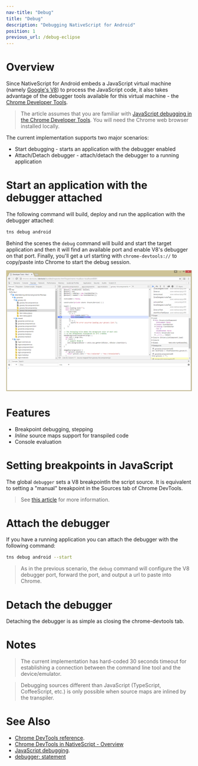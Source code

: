 ```yaml
---
nav-title: "Debug"
title: "Debug"
description: "Debugging NativeScript for Android"
position: 1
previous_url: /debug-eclipse
---
```


# Overview

Since NativeScript for Android embeds a JavaScript virtual machine (namely [Google's V8](https://code.google.com/p/v8/)) to process the JavaScript code, it also takes advantage of the debugger tools available for this virtual machine - the [Chrome Developer Tools](https://developer.chrome.com/devtools/index).

> The article assumes that you are familiar with [JavaScript debugging in the Chrome Developer Tools](https://developer.chrome.com/devtools/docs/javascript-debugging). You will need the Chrome web browser installed locally.

The current implementation supports two major scenarios:

  * Start debugging - starts an application with the debugger enabled
  * Attach/Detach debugger - attach/detach the debugger to a running application

# Start an application with the debugger attached

The following command will build, deploy and run the application with the debugger attached:

```bash
tns debug android
```
Behind the scenes the `debug` command will build and start the target application and then it will find an available port and enable V8's debugger on that port. Finally, you'll get a url starting with `chrome-devtools://` to copy/paste into Chrome to start the debug session.

![Image1](./debug-cli-screenshot.png)


# Features

 - Breakpoint debugging, stepping
 - *Inline* source maps support for transpiled code
 - Console evaluation


# Setting breakpoints in JavaScript
The global `debugger` sets a V8 breakpointIn the script source. It is equivalent to setting a "manual" breakpoint in the Sources tab of Chrome DevTools.

> See [this article](https://developer.mozilla.org/en/docs/Web/JavaScript/Reference/Statements/debugger) for more information.

# Attach the debugger

If you have a running application you can attach the debugger with the following command:

```bash
tns debug android --start
```

> As in the previous scenario, the `debug` command will configure the V8 debugger port, forward the port, and output a url to paste into Chrome. 

# Detach the debugger

Detaching the debugger is as simple as closing the chrome-devtools tab.

# Notes

> The current implementation has hard-coded 30 seconds timeout for establishing a connection between the command line tool and the device/emulator.


> Debugging sources different than JavaScript (TypeScript, CoffeeScript, etc.) is only possible when source maps are inlined by the transpiler.

# See Also
* [Chrome DevTools reference](https://developer.chrome.com/devtools/index).
* [Chrome DevTools in NativeScript - Overview]({%chrome-devtools%})
* [JavaScript debugging](https://developer.chrome.com/devtools/docs/javascript-debugging).
* [debugger; statement](https://developer.mozilla.org/en/docs/Web/JavaScript/Reference/Statements/debugger)

